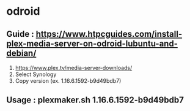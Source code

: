 # odroid

## Guide : https://www.htpcguides.com/install-plex-media-server-on-odroid-lubuntu-and-debian/

1. https://www.plex.tv/media-server-downloads/
2. Select Synology
3. Copy version (ex. 1.16.6.1592-b9d49bdb7)

## Usage : plexmaker.sh 1.16.6.1592-b9d49bdb7
